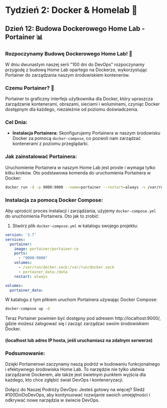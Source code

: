 # Tydzień 2: Docker & Homelab 🚀

## Dzień 12: Budowa Dockerowego Home Lab - Portainer 📊

### Rozpoczynamy Budowę Dockerowego Home Lab! 🚀

W dniu dwunastym naszej serii "100 dni do DevOps" rozpoczynamy przygodę z budową Home Lab opartego na Dockerze, wykorzystując Portainer do zarządzania naszym środowiskiem kontenerów.

### Czemu Portainer? 🤔

Portainer to graficzny interfejs użytkownika dla Docker, który upraszcza zarządzanie kontenerami, obrazami, sieciami i woluminami, czyniąc Docker dostępnym dla każdego, niezależnie od poziomu doświadczenia.

### Cel Dnia:

- **Instalacja Portainera:** Skonfigurujemy Portainera w naszym środowisku Docker za pomocą `docker-compose`, co pozwoli nam zarządzać kontenerami z poziomu przeglądarki.

### Jak zainstalować Portainera:

Uruchomienie Portainera w naszym Home Lab jest proste i wymaga tylko kilku kroków. Oto podstawowa komenda do uruchomienia Portainera w Docker:

```bash
docker run -d -p 9000:9000 --name=portainer --restart=always -v /var/run/docker.sock:/var/run/docker.sock -v portainer_data:/data portainer/portainer-ce
```
### Instalacja za pomocą Docker Compose:

Aby uprościć proces instalacji i zarządzania, użyjemy `docker-compose.yml` do uruchomienia Portainera. Oto jak to zrobić:

1. Stwórz plik `docker-compose.yml` w katalogu swojego projektu:

```yaml
version: '3.7'
services:
  portainer:
    image: portainer/portainer-ce
    ports:
      - "9000:9000"
    volumes:
      - /var/run/docker.sock:/var/run/docker.sock
      - portainer_data:/data
    restart: always

volumes:
  portainer_data:
```
W katalogu z tym plikiem uruchom Portainera używając Docker Compose:
```bash
docker-compose up -d
```
Teraz Portainer powinien być dostępny pod adresem http://localhost:9000/, gdzie możesz zalogować się i zacząć zarządzać swoim środowiskiem Docker. 
#### (localhost lub adres IP hosta, jeśli uruchamiasz na zdalnym serwerze)

### Podsumowanie:
Dzięki Portainerowi zaczynamy naszą podróż w budowaniu funkcjonalnego i efektywnego środowiska Home Lab. To narzędzie nie tylko ułatwia zarządzanie Dockerem, ale także jest świetnym punktem wyjścia dla każdego, kto chce zgłębić świat DevOps i konteneryzacji.

Dołącz do Naszej Podróży DevOps:
Jesteś gotowy na więcej? Śledź #100DniDoDevOps, aby kontynuować rozwijanie swoich umiejętności i odkrywać nowe narzędzia w świecie DevOps.
